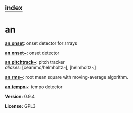 [index](index.html) 
---

# an




[**an.onset**](an.onset.html): onset detector for arrays 

[**an.onset~**](an.onset~.html): onset detector 

[**an.pitchtrack~**](an.pitchtrack~.html): pitch tracker <br>
_aliases:_ [ceammc/helmholtz~], [helmholtz~]


[**an.rms~**](an.rms~.html): root mean square with moving-average algorithm. 

[**an.tempo~**](an.tempo~.html): tempo detector 


**Version:** 0.9.4

**License:** GPL3
